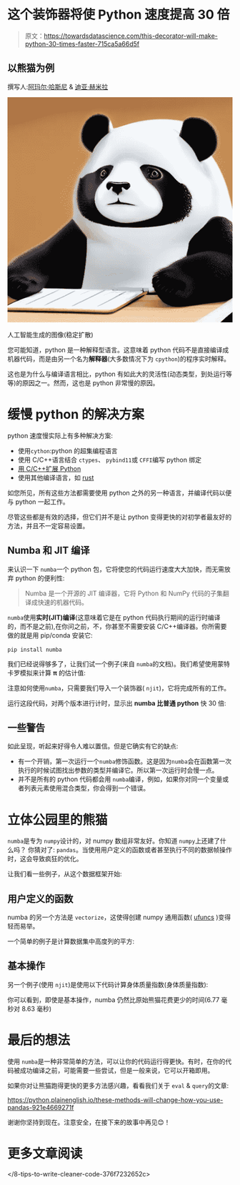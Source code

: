 # 这个装饰器将使 Python 速度提高 30 倍

> 原文：<https://towardsdatascience.com/this-decorator-will-make-python-30-times-faster-715ca5a66d5f>

## 以熊猫为例

撰写人:[阿玛尔·哈斯尼](https://medium.com/u/d38873cbc5aa?source=post_page-----40d1ab7243c2--------------------------------) & [迪亚·赫米拉](https://medium.com/u/7f47bdb8b8c0?source=post_page-----40d1ab7243c2--------------------------------)

![](img/f6011cac2adc152b6aa606213ae793cc.png)

人工智能生成的图像(稳定扩散)

您可能知道，python 是一种解释型语言。这意味着 python 代码不是直接编译成机器代码，而是由另一个名为**解释器**(大多数情况下为 `cpython`)的程序实时解释。

这也是为什么与编译语言相比，python 有如此大的灵活性(动态类型，到处运行等等)的原因之一。然而，这也是 python 非常慢的原因。

# 缓慢 python 的解决方案

python 速度慢实际上有多种解决方案:

*   使用`cython`:python 的超集编程语言
*   使用 C/C++语言结合 `ctypes`、 `pybind11`或 `CFFI`编写 python 绑定
*   [用 C/C++扩展 Python](https://docs.python.org/3/extending/extending.html)
*   使用其他编译语言，如 [rust](https://github.com/PyO3/pyo3)

如您所见，所有这些方法都需要使用 python 之外的另一种语言，并编译代码以便与 python 一起工作。

尽管这些都是有效的选择，但它们并不是让 python 变得更快的对初学者最友好的方法，并且不一定容易设置。

## Numba 和 JIT 编译

来认识一下 `numba`一个 python 包，它将使您的代码运行速度大大加快，而无需放弃 python 的便利性:

> Numba 是一个开源的 JIT 编译器，它将 Python 和 NumPy 代码的子集翻译成快速的机器代码。

`numba`使用**实时(JIT)编译**(这意味着它是在 python 代码执行期间的运行时编译的，而不是之前),在你问之前，不，你甚至不需要安装 C/C++编译器。你所需要做的就是用 pip/conda 安装它:

```
pip install numba
```

我们已经说得够多了，让我们试一个例子(来自 `numba`的文档)。我们希望使用蒙特卡罗模拟来计算 **π** 的估计值:

注意如何使用`numba`，只需要我们导入一个装饰器( `njit`)，它将完成所有的工作。

运行这段代码，对两个版本进行计时，显示出 **numba 比普通 python** 快 30 倍:

## 一些警告

如此呈现，听起来好得令人难以置信。但是它确实有它的缺点:

*   有一个开销，第一次运行一个`numba`修饰函数。这是因为`numba`会在函数第一次执行的时候试图找出参数的类型并编译它。所以第一次运行时会慢一点。
*   并不是所有的 python 代码都会用 `numba`编译，例如，如果你对同一个变量或者列表元素使用混合类型，你会得到一个错误。

# 立体公园里的熊猫

`numba`是专为 `numpy`设计的，对 numpy 数组非常友好。你知道 `numpy`上还建了什么吗？
你猜对了: `pandas`。当使用用户定义的函数或者甚至执行不同的数据帧操作时，这会导致疯狂的优化。

让我们看一些例子，从这个数据框架开始:

## 用户定义的函数

numba 的另一个方法是 `vectorize`，这使得创建 numpy 通用函数( [ufuncs](https://numpy.org/doc/stable/reference/ufuncs.html) )变得轻而易举。

一个简单的例子是计算数据集中高度列的平方:

## 基本操作

另一个例子(使用 `njit`)是使用以下代码计算身体质量指数(身体质量指数):

你可以看到，即使是基本操作，numba 仍然比原始熊猫花费更少的时间(6.77 毫秒对 8.63 毫秒)

# 最后的想法

使用 `numba`是一种非常简单的方法，可以让你的代码运行得更快。有时，在你的代码被成功编译之前，可能需要一些尝试，但是一般来说，它可以开箱即用。

如果你对让熊猫跑得更快的更多方法感兴趣，看看我们关于 `eval` & `query`的文章:

<https://python.plainenglish.io/these-methods-will-change-how-you-use-pandas-921e4669271f>  

谢谢你坚持到现在。注意安全，在接下来的故事中再见😊！

# 更多文章阅读

</rapidly-explore-jupyter-notebooks-right-in-your-terminal-67598d2265c2>  </equivalents-between-pandas-and-pyspark-c8b5ba57dc1d>  </8-tips-to-write-cleaner-code-376f7232652c>  </how-to-easily-merge-multiple-jupyter-notebooks-into-one-e464a22d2dc4> 